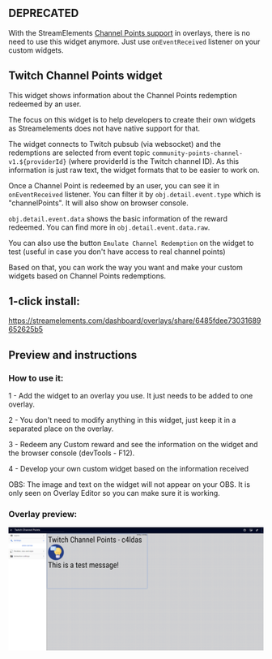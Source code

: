 <h2>DEPRECATED</h2>
<p >With the StreamElements <a href="https://discord.com/channels/141203863863558144/313419268471521291/1354123796344340480">Channel Points support</a> in overlays, there is no need to use this widget anymore. Just use <code>onEventReceived</code> listener on your custom widgets.</p>

<h2 id="widget-name" class="widget-name">Twitch Channel Points widget</h2>
<p id="description" class="description">This widget shows information about the Channel Points redemption redeemed by an user.</p>
<p>The focus on this widget is to help developers to create their own widgets as Streamelements does not have native support for that. </p>
<p>The widget connects to Twitch pubsub (via websocket) and the redemptions are selected from event topic <code>community-points-channel-v1.${providerId}</code> (where providerId is the Twitch channel ID). As this information is just raw text, the widget formats that to be easier to work on.</p>
<p>Once a Channel Point is redeemed by an user, you can see it in <code>onEventReceived</code> listener. You can filter it by <code>obj.detail.event.type</code> which is &quot;channelPoints&quot;. It will also show on browser console. </p>
<p><code>obj.detail.event.data</code> shows the basic information of the reward redeemed. You can find more in <code>obj.detail.event.data.raw</code>.</p>
<p>You can also use the button <code>Emulate Channel Redemption</code> on the widget to test (useful in case you don't have access to real channel points)</p>
<p>Based on that, you can work the way you want and make your custom widgets based on Channel Points redemptions.</p>
<h2>1-click install:</h2>
<p><a href="https://streamelements.com/dashboard/overlays/share/6485fdee73031689652625b5">https://streamelements.com/dashboard/overlays/share/6485fdee73031689652625b5</a></p>
<h2>Preview and instructions</h2>
<h3>How to use it:</h3>
<p>1 - Add the widget to an overlay you use. It just needs to be added to one overlay.</p>
<p>2 - You don&#39;t need to modify anything in this widget, just keep it in a separated place on the overlay.</p>
<p>3 - Redeem any Custom reward and see the information on the widget and the browser console (devTools - F12). </p>
<p>4 - Develop your own custom widget based on the information received</p>
<p>OBS: The image and text on the widget will not appear on your OBS. It is only seen on Overlay Editor so you can make sure it is working. </p>
<h3>Overlay preview:</h3>
<p><img src="https://raw.githubusercontent.com/c4ldas/streamelements-widgets/main/twitch-channel-points/widget.png" alt="Overlay Preview"></p>

